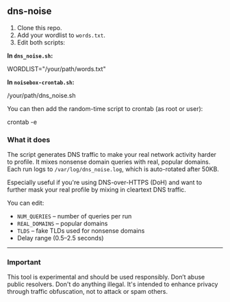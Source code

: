 ## dns-noise

1. Clone this repo.
2. Add your wordlist to `words.txt`.
3. Edit both scripts:

**In `dns_noise.sh`:**


WORDLIST="/your/path/words.txt"


**In `noisebox-crontab.sh`:**


/your/path/dns_noise.sh


You can then add the random-time script to crontab (as root or user):

crontab -e

### What it does

The script generates DNS traffic to make your real network activity harder to profile. It mixes nonsense domain queries with real, popular domains. Each run logs to `/var/log/dns_noise.log`, which is auto-rotated after 50KB.

Especially useful if you're using DNS-over-HTTPS (DoH) and want to further mask your real profile by mixing in cleartext DNS traffic.

You can edit:

* `NUM_QUERIES` – number of queries per run
* `REAL_DOMAINS` – popular domains
* `TLDS` – fake TLDs used for nonsense domains
* Delay range (0.5–2.5 seconds)

---

### Important

This tool is experimental and should be used responsibly. Don’t abuse public resolvers. Don't do anything illegal. It's intended to enhance privacy through traffic obfuscation, not to attack or spam others.





